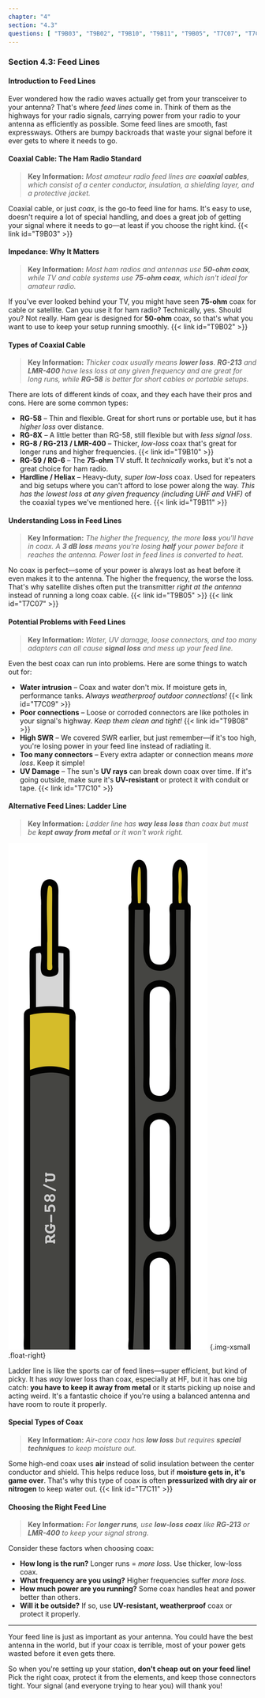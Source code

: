 ```yaml
---
chapter: "4"
section: "4.3"
questions: [ "T9B03", "T9B02", "T9B10", "T9B11", "T9B05", "T7C07", "T7C09", "T9B08", "T7C10", "T7C11" ]
---
```


### Section 4.3: Feed Lines  

#### Introduction to Feed Lines  
Ever wondered how the radio waves actually get from your transceiver to your antenna? That's where *feed lines* come in. Think of them as the highways for your radio signals, carrying power from your radio to your antenna as efficiently as possible. Some feed lines are smooth, fast expressways. Others are bumpy backroads that waste your signal before it ever gets to where it needs to go.

#### Coaxial Cable: The Ham Radio Standard  

> **Key Information:** *Most amateur radio feed lines are **coaxial cables**, which consist of a center conductor, insulation, a shielding layer, and a protective jacket.*

Coaxial cable, or just *coax*, is the go-to feed line for hams. It's easy to use, doesn't require a lot of special handling, and does a great job of getting your signal where it needs to go—at least if you choose the right kind. {{< link id="T9B03" >}}

#### Impedance: Why It Matters  

> **Key Information:** *Most ham radios and antennas use **50-ohm coax**, while TV and cable systems use **75-ohm coax**, which isn't ideal for amateur radio.*

If you've ever looked behind your TV, you might have seen **75-ohm** coax for cable or satellite. Can you use it for ham radio? Technically, yes. Should you? Not really. Ham gear is designed for **50-ohm** coax, so that's what you want to use to keep your setup running smoothly. {{< link id="T9B02" >}}

#### Types of Coaxial Cable  

> **Key Information:** *Thicker coax usually means **lower loss**. **RG-213** and **LMR-400** have less loss at any given frequency and are great for long runs, while **RG-58** is better for short cables or portable setups.*

There are lots of different kinds of coax, and they each have their pros and cons. Here are some common types:  

- **RG-58** – Thin and flexible. Great for short runs or portable use, but it has *higher loss* over distance.  
- **RG-8X** – A little better than RG-58, still flexible but with *less signal loss*.  
- **RG-8 / RG-213 / LMR-400** – Thicker, *low-loss* coax that's great for longer runs and higher frequencies. {{< link id="T9B10" >}}
- **RG-59 / RG-6** – The **75-ohm** TV stuff. It *technically* works, but it's not a great choice for ham radio.  
- **Hardline / Heliax** – Heavy-duty, *super low-loss* coax. Used for repeaters and big setups where you can't afford to lose power along the way. *This has the lowest loss at *any* given frequency (including UHF and VHF)* of the coaxial types we've mentioned here. {{< link id="T9B11" >}}

#### Understanding Loss in Feed Lines  
> **Key Information:** *The higher the frequency, the more **loss** you'll have in coax. A **3 dB loss** means you're losing **half** your power before it reaches the antenna. Power lost in feed lines is converted to heat.*

No coax is perfect—some of your power is always lost as heat before it even makes it to the antenna. The higher the frequency, the worse the loss. That's why satellite dishes often put the transmitter *right at the antenna* instead of running a long coax cable. {{< link id="T9B05" >}} {{< link id="T7C07" >}}

#### Potential Problems with Feed Lines  
> **Key Information:** *Water, UV damage, loose connectors, and too many adapters can all cause **signal loss** and mess up your feed line.*

Even the best coax can run into problems. Here are some things to watch out for:  

- **Water intrusion** – Coax and water don't mix. If moisture gets in, performance tanks. *Always weatherproof outdoor connections!* {{< link id="T7C09" >}}
- **Poor connections** – Loose or corroded connectors are like potholes in your signal's highway. *Keep them clean and tight!* {{< link id="T9B08" >}}
- **High SWR** – We covered SWR earlier, but just remember—if it's too high, you're losing power in your feed line instead of radiating it.  
- **Too many connectors** – Every extra adapter or connection means *more loss*. Keep it simple!  
- **UV Damage** – The sun's **UV rays** can break down coax over time. If it's going outside, make sure it's **UV-resistant** or protect it with conduit or tape. {{< link id="T7C10" >}}

#### Alternative Feed Lines: Ladder Line

> **Key Information:** *Ladder line has **way less loss** than coax but must be **kept away from metal** or it won't work right.*

![illustration of coax and ladder line side by side; the coax is labeled "RG-58/U"](../../../images/illus/feedline.svg)
{.img-xsmall .float-right}

Ladder line is like the sports car of feed lines—super efficient, but kind of picky. It has *way* lower loss than coax, especially at HF, but it has one big catch: **you have to keep it away from metal** or it starts picking up noise and acting weird. It's a fantastic choice if you're using a balanced antenna and have room to route it properly.

#### Special Types of Coax  
> **Key Information:** *Air-core coax has **low loss** but requires **special techniques** to keep moisture out.*

Some high-end coax uses **air** instead of solid insulation between the center conductor and shield. This helps reduce loss, but if **moisture gets in, it's game over**. That's why this type of coax is often **pressurized with dry air or nitrogen** to keep water out. {{< link id="T7C11" >}}

#### Choosing the Right Feed Line 

> **Key Information:** *For **longer runs**, use **low-loss coax** like **RG-213** or **LMR-400** to keep your signal strong.*

Consider these factors when choosing coax:  
- **How long is the run?** Longer runs = *more loss*. Use thicker, low-loss coax.  
- **What frequency are you using?** Higher frequencies suffer *more loss*.  
- **How much power are you running?** Some coax handles heat and power better than others.  
- **Will it be outside?** If so, use **UV-resistant, weatherproof** coax or protect it properly.  

---

Your feed line is just as important as your antenna. You could have the best antenna in the world, but if your coax is terrible, most of your power gets wasted before it even gets there.  

So when you're setting up your station, **don't cheap out on your feed line!** Pick the right coax, protect it from the elements, and keep those connectors tight. Your signal (and everyone trying to hear you) will thank you!
